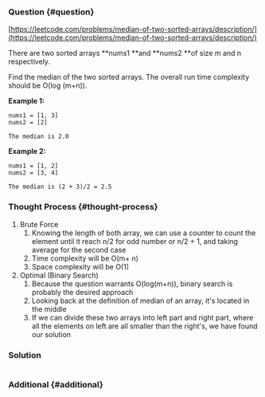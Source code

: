 ### Question {#question}

[https://leetcode.com/problems/median-of-two-sorted-arrays/description/](https://leetcode.com/problems/median-of-two-sorted-arrays/description/)

There are two sorted arrays **nums1 **and **nums2 **of size m and n respectively.

Find the median of the two sorted arrays. The overall run time complexity should be O\(log \(m+n\)\).

**Example 1:**

```
nums1 = [1, 3]
nums2 = [2]

The median is 2.0
```

**Example 2:**

```
nums1 = [1, 2]
nums2 = [3, 4]

The median is (2 + 3)/2 = 2.5
```

### Thought Process {#thought-process}

1. Brute Force
   1. Knowing the length of both array, we can use a counter to count the element until it reach n/2 for odd number or n/2 + 1, and taking average for the second case
   2. Time complexity will be O\(m+ n\)
   3. Space complexity will be O\(1\)
2. Optimal \(Binary Search\)
   1. Because the question warrants O\(log\(m+n\)\), binary search is probably the desired approach
   2. Looking back at the definition of median of an array, it's located in the middle
   3. If we can divide these two arrays into left part and right part, where all the elements on left are all smaller than the right's, we have found our solution

### Solution

```java

```

### Additional {#additional}



